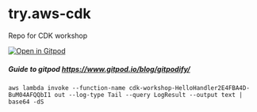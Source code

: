 # try.aws-cdk
Repo for CDK workshop


[![Open in Gitpod](https://gitpod.io/button/open-in-gitpod.svg)](https://gitpod.io/#https://github.com/0ni0nrings/try.aws-cdk.git)

##### Guide to gitpod https://www.gitpod.io/blog/gitpodify/

###
`
aws lambda invoke --function-name cdk-workshop-HelloHandler2E4FBA4D-BuM04AFQQbI1 out --log-type Tail --query LogResult --output text | base64 -dS
`